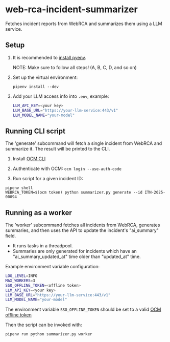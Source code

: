 # web-rca-incident-summarizer

Fetches incident reports from WebRCA and summarizes them using a LLM service.

## Setup

1. It is recommended to [install pyenv](https://github.com/pyenv/pyenv?tab=readme-ov-file#installation).

     NOTE: Make sure to follow all steps! (A, B, C, D, and so on)

2. Set up the virtual environment:

    ```shell
    pipenv install --dev
    ```

3. Add your LLM access info into `.env`, example:

   ```bash
   LLM_API_KEY=<your key>
   LLM_BASE_URL="https://your-llm-service:443/v1"
   LLM_MODEL_NAME="your-model"
   ```

## Running CLI script

The 'generate' subcommand will fetch a single incident from WebRCA and summarize it. The result will be printed to the CLI.

1. Install [OCM CLI](https://github.com/openshift-online/ocm-cli)

2. Authenticate with OCM: `ocm login --use-auth-code`

3. Run script for a given incident ID:

```shell
pipenv shell
WEBRCA_TOKEN=$(ocm token) python summarizer.py generate --id ITN-2025-00094
```

## Running as a worker

The 'worker' subcommand fetches all incidents from WebRCA, generates summaries, and then uses the API to update the incident's "ai_summary" field.

- It runs tasks in a threadpool.
- Summaries are only generated for incidents which have an "ai_summary_updated_at" time older than "updated_at" time.

Example environment variable configuration:
```bash
LOG_LEVEL=INFO
MAX_WORKERS=3
SSO_OFFLINE_TOKEN=<offline token>
LLM_API_KEY=<your key>
LLM_BASE_URL="https://your-llm-service:443/v1"
LLM_MODEL_NAME="your-model"
```

The environment variable `SSO_OFFLINE_TOKEN` should be set to a valid [OCM offline token](https://console.redhat.com/openshift/token)

Then the script can be invoked with:

```shell
pipenv run python summarizer.py worker
```
